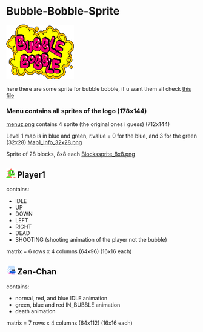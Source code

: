 # Bubble-Bobble-Sprite

![](res/menu/menu7.png)

here there are some sprite for bubble bobble, if u want them all check [this file](res\Bubble_Bobble_Arcade.png)

### Menu contains all sprites of the logo (178x144)

[menuz.png](res/menu/menuz.png) contains 4 sprite (the original ones i guess) (712x144)

Level 1 map is in blue and green, r.value = 0 for the blue, and 3 for the green (32x28) [Map1_Info_32x28.png](res/block_and_map1/Map1_Info_32x28.png)

Sprite of 28 blocks, 8x8 each [Blockssprite_8x8.png](res/block_and_map1/Blockssprite_8x8.png)


## ![P1](res\player1\Player1_24x24.png) Player1

contains:
- IDLE
- UP
- DOWN
- LEFT
- RIGHT
- DEAD
- SHOOTING (shooting animation of the player not the bubble)

matrix = 6 rows x 4 columns (64x96) (16x16 each)


## ![zen](res\enemies\zenChan24x24.png) Zen-Chan 
contains:
- normal, red, and blue IDLE animation
- green, blue and red IN_BUBBLE animation
- death animation

matrix = 7 rows x 4 columns (64x112) (16x16 each)


